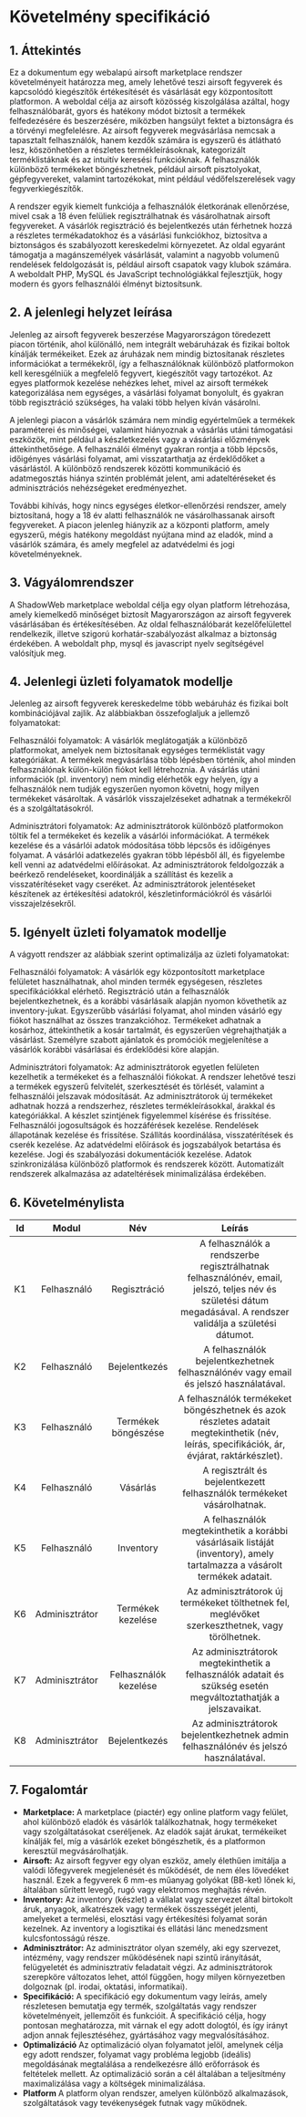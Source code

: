 # Követelmény specifikáció

## 1. Áttekintés

Ez a dokumentum egy webalapú airsoft marketplace rendszer követelményeit határozza meg, amely lehetővé teszi airsoft fegyverek és kapcsolódó kiegészítők értékesítését és vásárlását egy központosított platformon. A weboldal célja az airsoft közösség kiszolgálása azáltal, hogy felhasználóbarát, gyors és hatékony módot biztosít a termékek felfedezésére és beszerzésére, miközben hangsúlyt fektet a biztonságra és a törvényi megfelelésre. Az airsoft fegyverek megvásárlása nemcsak a tapasztalt felhasználók, hanem kezdők számára is egyszerű és átlátható lesz, köszönhetően a részletes termékleírásoknak, kategorizált terméklistáknak és az intuitív keresési funkcióknak. A felhasználók különböző termékeket böngészhetnek, például airsoft pisztolyokat, gépfegyvereket, valamint tartozékokat, mint például védőfelszerelések vagy fegyverkiegészítők.

A rendszer egyik kiemelt funkciója a felhasználók életkorának ellenőrzése, mivel csak a 18 éven felüliek regisztrálhatnak és vásárolhatnak airsoft fegyvereket. A vásárlók regisztráció és bejelentkezés után férhetnek hozzá a részletes termékadatokhoz és a vásárlási funkciókhoz, biztosítva a biztonságos és szabályozott kereskedelmi környezetet. Az oldal egyaránt támogatja a magánszemélyek vásárlását, valamint a nagyobb volumenű rendelések feldolgozását is, például airsoft csapatok vagy klubok számára. A weboldalt PHP, MySQL és JavaScript technológiákkal fejlesztjük, hogy modern és gyors felhasználói élményt biztosítsunk.

## 2. A jelenlegi helyzet leírása

Jelenleg az airsoft fegyverek beszerzése Magyarországon töredezett piacon történik, ahol különálló, nem integrált webáruházak és fizikai boltok kínálják termékeiket. Ezek az áruházak nem mindig biztosítanak részletes információkat a termékekről, így a felhasználóknak különböző platformokon kell keresgélniük a megfelelő fegyvert, kiegészítőt vagy tartozékot. Az egyes platformok kezelése nehézkes lehet, mivel az airsoft termékek kategorizálása nem egységes, a vásárlási folyamat bonyolult, és gyakran több regisztráció szükséges, ha valaki több helyen kíván vásárolni.

A jelenlegi piacon a vásárlók számára nem mindig egyértelműek a termékek paraméterei és minőségei, valamint hiányoznak a vásárlás utáni támogatási eszközök, mint például a készletkezelés vagy a vásárlási előzmények áttekinthetősége. A felhasználói élményt gyakran rontja a több lépcsős, időigényes vásárlási folyamat, ami visszatarthatja az érdeklődőket a vásárlástól. A különböző rendszerek közötti kommunikáció és adatmegosztás hiánya szintén problémát jelent, ami adateltéréseket és adminisztrációs nehézségeket eredményezhet.

További kihívás, hogy nincs egységes életkor-ellenőrzési rendszer, amely biztosítaná, hogy a 18 év alatti felhasználók ne vásárolhassanak airsoft fegyvereket. A piacon jelenleg hiányzik az a központi platform, amely egyszerű, mégis hatékony megoldást nyújtana mind az eladók, mind a vásárlók számára, és amely megfelel az adatvédelmi és jogi követelményeknek.

## 3. Vágyálomrendszer

A ShadowWeb marketplace weboldal célja egy olyan platform létrehozása, amely kiemelkedő minőséget biztosít Magyarországon az airsoft fegyverek vásárlásában és értékesítésében.  Az oldal felhasználóbarát kezelőfelülettel rendelkezik, illetve szigorú korhatár-szabályozást alkalmaz a biztonság érdekében. A weboldalt php, mysql és javascript nyelv segítségével valósítjuk meg.

## 4. Jelenlegi üzleti folyamatok modellje

Jelenleg az airsoft fegyverek kereskedelme több webáruház és fizikai bolt kombinációjával zajlik. Az alábbiakban összefoglaljuk a jellemző folyamatokat:

  Felhasználói folyamatok:
        A vásárlók meglátogatják a különböző platformokat, amelyek nem biztosítanak egységes terméklistát vagy kategóriákat.
        A termékek megvásárlása több lépésben történik, ahol minden felhasználónak külön-külön fiókot kell létrehoznia.
        A vásárlás utáni információk (pl. inventory) nem mindig elérhetők egy helyen, így a felhasználók nem tudják egyszerűen nyomon követni, hogy milyen termékeket vásároltak.
        A vásárlók visszajelzéseket adhatnak a termékekről és a szolgáltatásokról.

  Adminisztrátori folyamatok:
        Az adminisztrátorok különböző platformokon töltik fel a termékeket és kezelik a vásárlói információkat.
        A termékek kezelése és a vásárlói adatok módosítása több lépcsős és időigényes folyamat.
        A vásárlói adatkezelés gyakran több lépésből áll, és figyelembe kell venni az adatvédelmi előírásokat.
        Az adminisztrátorok feldolgozzák a beérkező rendeléseket, koordinálják a szállítást és kezelik a visszatérítéseket vagy cseréket.
        Az adminisztrátorok jelentéseket készítenek az értékesítési adatokról, készletinformációkról és vásárlói visszajelzésekről.


## 5. Igényelt üzleti folyamatok modellje

A vágyott rendszer az alábbiak szerint optimalizálja az üzleti folyamatokat:

  Felhasználói folyamatok:
        A vásárlók egy központosított marketplace felületet használhatnak, ahol minden termék egységesen, részletes specifikációkkal elérhető.
        Regisztráció után a felhasználók bejelentkezhetnek, és a korábbi vásárlásaik alapján nyomon követhetik az inventory-jukat.
        Egyszerűbb vásárlási folyamat, ahol minden vásárló egy fiókot használhat az összes tranzakcióhoz.
        Termékeket adhatnak a kosárhoz, áttekinthetik a kosár tartalmát, és egyszerűen végrehajthatják a vásárlást.
        Személyre szabott ajánlatok és promóciók megjelenítése a vásárlók korábbi vásárlásai és érdeklődési köre alapján.

  Adminisztrátori folyamatok:
        Az adminisztrátorok egyetlen felületen kezelhetik a termékeket és a felhasználói fiókokat.
        A rendszer lehetővé teszi a termékek egyszerű felvitelét, szerkesztését és törlését, valamint a felhasználói jelszavak módosítását.
        Az adminisztrátorok új termékeket adhatnak hozzá a rendszerhez, részletes termékleírásokkal, árakkal és kategóriákkal.
        A készlet szintjének figyelemmel kísérése és frissítése.
        Felhasználói jogosultságok és hozzáférések kezelése.
        Rendelések állapotának kezelése és frissítése.
        Szállítás koordinálása, visszatérítések és cserék kezelése.
        Az adatvédelmi előírások és jogszabályok betartása és kezelése.
        Jogi és szabályozási dokumentációk kezelése.
        Adatok szinkronizálása különböző platformok és rendszerek között.
        Automatizált rendszerek alkalmazása az adateltérések minimalizálása érdekében.

## 6. Követelménylista

| Id  | Modul          | Név                   | Leírás                                                                                                                                                           |
| :---: | :--------------: | :---------------------: | :----------------------------------------------------------------------------------------------------------------------------------------------------------------: |
| K1  | Felhasználó    | Regisztráció          | A felhasználók a rendszerbe regisztrálhatnak felhasználónév, email, jelszó, teljes név és születési dátum megadásával. A rendszer validálja a születési dátumot. |
| K2  | Felhasználó    | Bejelentkezés         | A felhasználók bejelentkezhetnek felhasználónév vagy email és jelszó használatával.                                                                              |
| K3  | Felhasználó    | Termékek böngészése   | A felhasználók termékeket böngészhetnek és azok részletes adatait megtekinthetik (név, leírás, specifikációk, ár, évjárat, raktárkészlet).                       |
| K4  | Felhasználó    | Vásárlás              | A regisztrált és bejelentkezett felhasználók termékeket vásárolhatnak.                                                                                           |
| K5  | Felhasználó    | Inventory             | A felhasználók megtekinthetik a korábbi vásárlásaik listáját (inventory), amely tartalmazza a vásárolt termékek adatait.                                         |
| K6  | Adminisztrátor | Termékek kezelése     | Az adminisztrátorok új termékeket tölthetnek fel, meglévőket szerkeszthetnek, vagy törölhetnek.                                                                  |
| K7  | Adminisztrátor | Felhasználók kezelése | Az adminisztrátorok megtekinthetik a felhasználók adatait és szükség esetén megváltoztathatják a jelszavaikat.                                                   |
| K8  | Adminisztrátor | Bejelentkezés         | Az adminisztrátorok bejelentkezhetnek admin felhasználónév és jelszó használatával.                                                                              |

## 7. Fogalomtár

+ **Marketplace:** A marketplace (piactér) egy online platform vagy felület, ahol különböző eladók és vásárlók találkozhatnak, hogy termékeket vagy szolgáltatásokat cseréljenek. Az eladók saját árukat, termékeiket kínálják fel, míg a vásárlók ezeket böngészhetik, és a platformon keresztül megvásárolhatják.
+ **Airsoft:** Az airsoft fegyver egy olyan eszköz, amely élethűen imitálja a valódi lőfegyverek megjelenését és működését, de nem éles lövedéket használ. Ezek a fegyverek 6 mm-es műanyag golyókat (BB-ket) lőnek ki, általában sűrített levegő, rugó vagy elektromos meghajtás révén.
+ **Inventory:** Az inventory (készlet) a vállalat vagy szervezet által birtokolt áruk, anyagok, alkatrészek vagy termékek összességét jelenti, amelyeket a termelési, elosztási vagy értékesítési folyamat során kezelnek. Az inventory a logisztikai és ellátási lánc menedzsment kulcsfontosságú része.
+ **Adminisztrátor:** Az adminisztrátor olyan személy, aki egy szervezet, intézmény, vagy rendszer működésének napi szintű irányítását, felügyeletét és adminisztratív feladatait végzi. Az adminisztrátorok szerepköre változatos lehet, attól függően, hogy milyen környezetben dolgoznak (pl. irodai, oktatási, informatikai).
+ **Specifikáció:** A specifikáció egy dokumentum vagy leírás, amely részletesen bemutatja egy termék, szolgáltatás vagy rendszer követelményeit, jellemzőit és funkcióit. A specifikáció célja, hogy pontosan meghatározza, mit várnak el egy adott dologtól, és így irányt adjon annak fejlesztéséhez, gyártásához vagy megvalósításához.
+ **Optimalizáció** Az optimalizáció olyan folyamatot jelöl, amelynek célja egy adott rendszer, folyamat vagy probléma legjobb (ideális) megoldásának megtalálása a rendelkezésre álló erőforrások és feltételek mellett. Az optimalizáció során a cél általában a teljesítmény maximalizálása vagy a költségek minimalizálása.
+ **Platform** A platform olyan rendszer, amelyen különböző alkalmazások, szolgáltatások vagy tevékenységek futnak vagy működnek. 
